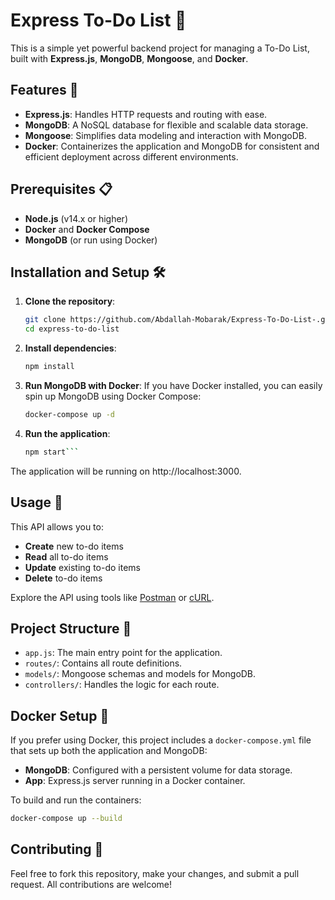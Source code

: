 # Express To-Do List 📝

This is a simple yet powerful backend project for managing a To-Do List, built with **Express.js**, **MongoDB**, **Mongoose**, and **Docker**.

## Features 🚀

- **Express.js**: Handles HTTP requests and routing with ease.
- **MongoDB**: A NoSQL database for flexible and scalable data storage.
- **Mongoose**: Simplifies data modeling and interaction with MongoDB.
- **Docker**: Containerizes the application and MongoDB for consistent and efficient deployment across different environments.

## Prerequisites 📋

- **Node.js** (v14.x or higher)
- **Docker** and **Docker Compose**
- **MongoDB** (or run using Docker)

## Installation and Setup 🛠

1. **Clone the repository**:

   ```bash
   git clone https://github.com/Abdallah-Mobarak/Express-To-Do-List-.git
   cd express-to-do-list

2. **Install dependencies**:
   ```bash
   npm install 

3. **Run MongoDB with Docker**:
If you have Docker installed, you can easily spin up MongoDB using Docker Compose:
   ```bash
   docker-compose up -d
    ```
4. **Run the application**:
    ```bash
    npm start```

The application will be running on http://localhost:3000.

## Usage 🎯

This API allows you to:

- **Create** new to-do items
- **Read** all to-do items
- **Update** existing to-do items
- **Delete** to-do items

Explore the API using tools like [Postman](https://www.postman.com/) or [cURL](https://curl.se/).
## Project Structure 📂

- `app.js`: The main entry point for the application.
- `routes/`: Contains all route definitions.
- `models/`: Mongoose schemas and models for MongoDB.
- `controllers/`: Handles the logic for each route.

## Docker Setup 🐳

If you prefer using Docker, this project includes a `docker-compose.yml` file that sets up both the application and MongoDB:

- **MongoDB**: Configured with a persistent volume for data storage.
- **App**: Express.js server running in a Docker container.

To build and run the containers:

```bash
docker-compose up --build
```
## Contributing 🤝
Feel free to fork this repository, make your changes, and submit a pull request. All contributions are welcome!
